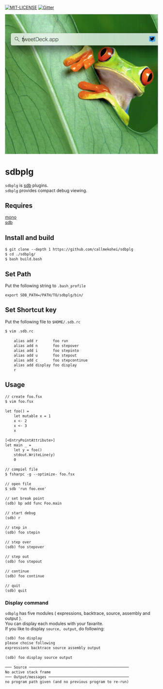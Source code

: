 [![MIT-LICENSE](http://img.shields.io/badge/license-MIT-blue.svg?style=flat)](https://github.com/callmekohei/tigaDebugger/blob/master/LICENSE)
[![Gitter](https://img.shields.io/gitter/room/nwjs/nw.js.svg)](https://gitter.im/vim-jp/reading-vimrc)

![alt text](./pic/foo.gif)

# sdbplg

`sdbplg` is [sdb](https://github.com/mono/sdb) plugins.  
`sdbplg` provides compact debug viewing.

## Requires

[mono](https://github.com/mono/mono)  
[sdb](https://github.com/mono/sdb)

## Install and build

```
$ git clone --depth 1 https://github.com/callmekohei/sdbplg
$ cd ./sdbplg/
$ bash build.bash
```

## Set Path
Put the following string to `.bash_profile`
```
export SDB_PATH=/PATH/TO/sdbplg/bin/
```

## Set Shortcut key

Put the following file to `$HOME/.sdb.rc`
```
$ vim .sdb.rc

    alias add r       foo run
    alias add n       foo stepover
    alias add i       foo stepinto
    alias add u       foo stepout
    alias add c       foo stepcontinue
    alias add display foo display
    r
```

## Usage
```
// create foo.fsx
$ vim foo.fsx

let foo() =
    let mutable x = 1
    x <- 2
    x <- 3
    x

[<EntryPointAttribute>]
let main _ =
    let y = foo()
    stdout.WriteLine(y)
    0

// compiel file
$ fsharpc -g --optimize- foo.fsx

// open file
$ sdb 'run foo.exe'

// set break point
(sdb) bp add func Foo.main

// start debug
(sdb) r

// step in
(sdb) foo stepin

// step over
(sdb) foo stepover

// step out
(sdb) foo stepout

// continue
(sdb) foo continue

// quit
(sdb) quit
```

### Display command

`sdbplg` has five modules ( expressions, backtrace, source, assembly and output ).  
You can display each modules with your favarite.  
If you like to display `source, output`, do following:

```
(sdb) foo display
please choise following
expressions backtrace source assembly output

(sdb) foo display source output

─── Source ──────────────────────────────────────────────
No active stack frame
─── Output/messages ─────────────────────────────────────
no program path given (and no previous program to re-run)
```

